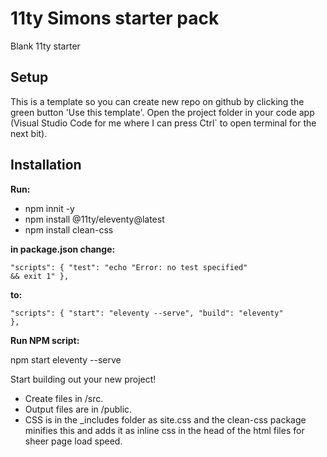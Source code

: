# 11ty Simons starter pack
 Blank 11ty starter

## Setup
This is a template so you can create new repo on github by clicking the green button 'Use this template'.
Open the project folder in your code app (Visual Studio Code for me where I can press Ctrl` to open terminal for the next bit).

## Installation
**Run:** 

* npm innit -y
* npm install @11ty/eleventy@latest
* npm install clean-css

**in package.json change:**

<code>"scripts": {
    "test": "echo \"Error: no test specified\" && exit 1"
  },</code>

**to:**

<code>"scripts": {
    "start": "eleventy --serve",
    "build": "eleventy"
  },</code>

**Run NPM script:** 

npm start eleventy --serve

Start building out your new project!
* Create files in /src.
* Output files are in /public.
* CSS is in the _includes folder as site.css and the clean-css package minifies this and adds it as inline css in the head of the html files for sheer page load speed.
